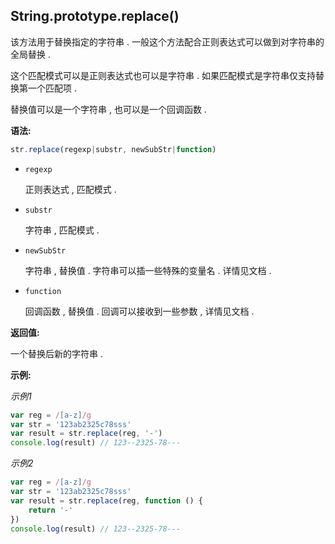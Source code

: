 ## String.prototype.replace()

该方法用于替换指定的字符串 . 一般这个方法配合正则表达式可以做到对字符串的全局替换 .

这个匹配模式可以是正则表达式也可以是字符串 . 如果匹配模式是字符串仅支持替换第一个匹配项 .

替换值可以是一个字符串 , 也可以是一个回调函数 .



**语法:**

```js
str.replace(regexp|substr, newSubStr|function)
```



- `regexp`

  正则表达式 , 匹配模式 .

- `substr`

  字符串 , 匹配模式 .

- `newSubStr`

  字符串 , 替换值 . 字符串可以插一些特殊的变量名 . 详情见文档 .

- `function`

  回调函数 , 替换值 . 回调可以接收到一些参数 , 详情见文档 .



**返回值:**

一个替换后新的字符串 .



**示例:**

*示例1*

```js
var reg = /[a-z]/g
var str = '123ab2325c78sss'
var result = str.replace(reg, '-')
console.log(result) // 123--2325-78---
```



*示例2*

```js
var reg = /[a-z]/g
var str = '123ab2325c78sss'
var result = str.replace(reg, function () {
    return '-'
})
console.log(result) // 123--2325-78---
```

